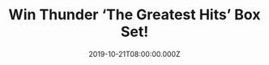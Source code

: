 ---
campaign-uuid: "c-2e1fd69a-e872-4584-ada9-4d1171cc76e2"
type: "Competition"
category: "Music"
date: "2019-10-21T08:00:00.000Z"
end-date: "2019-11-21T23:59:00.000Z"
disable-form: false
is_promoted: false
has_entry_page: true
title: "Win Thunder ‘The Greatest Hits’ Box Set!"
competition-description: "<p>Celebrating three decades of music, Thunder release this\
  \ 28 track album entitled simply ‘The Greatest Hits’. Thirty years into their career,\
  \ the time feels right to look back on what’s been done, taking stock of some fantastic\
  \ work, but keeping one eye on the horizon and what is yet to come.</p>\n<p>We are\
  \ giving away a copy of ‘The Greatest Hits’ to one lucky member. Click below for\
  \ a chance to win.</p>\n"
hero-header: "Win Thunder ‘The Greatest Hits’ Box Set!"
terms-confirmation: "N/A"
banner-img: "https://assets.expresslyapp.com/asset-137ea794-6692-4513-8f48-a6d323a63fde.jpg"
logo-left-href: "http://club.expressly.io"
logo-left-image: "https://assets.expresslyapp.com/asset-8feb5af4-b17d-4510-af29-abf64afd36bd.jpg"
logo-left-title: "Expressly club"
bg-image-hero: "https://assets.expresslyapp.com/asset-11636575-3c46-4a04-a134-fd7ef809327e.jpg"
bg-image-first: "https://assets.expresslyapp.com/asset-45b880e4-1380-4d20-83d3-a95378439d87.jpg"
section1-content: "<p>‘The Greatest Hits’ is a comprehensive, cohesive and career-spanning\
  \ collection, taking in material from every single album since the debut that propelled\
  \ them onto the world stage, 1990’s ‘Backstreet Symphony’ which hit number 21 in\
  \ the charts. That first salvo was followed by ‘Laughing On Judgement Day’ which\
  \ hit No. 2 in 1992, and then ‘Behind Closed Doors’ which was another Top 5 hit\
  \ in 1995.</p>\n<p>‘Greatest Hits’ includes material taken from releases right up\
  \ till 2017’s ‘Rip It Up’ and 2019’s ‘Please Remain Seated’. In fact, the last three\
  \ Thunder albums – ‘Wonder Days’, ‘Rip It Up’ and ‘Please Remain Seated’ have all\
  \ enjoyed UK Top Ten status in the Album Chart. The tracks chosen for ‘The Greatest\
  \ Hits’ shows perfectly the arc of evolution that the band has travelled over three\
  \ decades, developing, challenging themselves and always moving on: without ever\
  \ losing the core elements that make them special. Available in 3CD.</p>\n"
entry-title: "Win Thunder ‘The Greatest Hits’ Box Set!"
entry-content: "<p>Enter the draw to win Thunder ‘The Greatest Hits’ Box Set by completing\
  \ the form below before 23:59 on the 21st of November 2019.</p>\n"
has-winner: false
prize-description: "Thunder ‘The Greatest Hits’ Box Set!"
special-conditions: "Multiple entries are allowed up to one every day.\r\n\r\nThis\
  \ competition is also available on: http://aaa.nme.com/competitions/thunder-greatest-hits-giveaway"
country-restrictions:
- "GB"
---